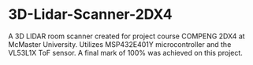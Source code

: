 # 3D-Lidar-Scanner-2DX4
A 3D LIDAR room scanner created for project course COMPENG 2DX4 at McMaster University. Utilizes MSP432E401Y microcontroller and the VL53L1X ToF sensor. A final mark of 100% was achieved on this project.
